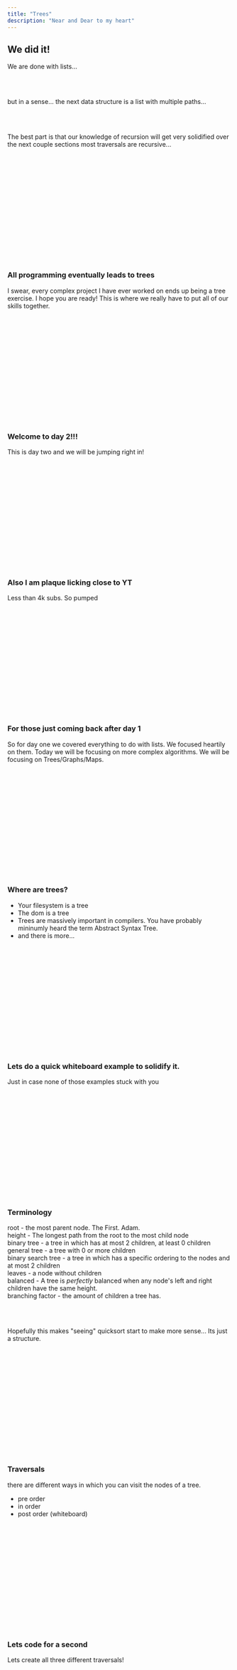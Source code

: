```yaml
---
title: "Trees"
description: "Near and Dear to my heart"
---
```


## We did it!
We are done with lists...

<br/>
<br/>

but in a sense... the next data structure is a list with multiple paths...

<br/>
<br/>

The best part is that our knowledge of recursion will get very solidified over
the next couple sections most traversals are recursive...

<br/>
<br/>
<br/>
<br/>
<br/>
<br/>
<br/>
<br/>
<br/>
<br/>
<br/>
<br/>
<br/>
<br/>


### All programming eventually leads to trees
I swear, every complex project I have ever worked on ends up being a tree
exercise.  I hope you are ready!  This is where we really have to put all of
our skills together.

<br/>
<br/>
<br/>
<br/>
<br/>
<br/>
<br/>
<br/>
<br/>
<br/>
<br/>
<br/>
<br/>
<br/>

### Welcome to day 2!!!
This is day two and we will be jumping right in!

<br/>
<br/>
<br/>
<br/>
<br/>
<br/>
<br/>
<br/>
<br/>
<br/>
<br/>
<br/>
<br/>
<br/>

### Also I am plaque licking close to YT
Less than 4k subs.  So pumped

<br/>
<br/>
<br/>
<br/>
<br/>
<br/>
<br/>
<br/>
<br/>
<br/>
<br/>
<br/>
<br/>
<br/>

### For those just coming back after day 1
So for day one we covered everything to do with lists.  We focused heartily on
them.  Today we will be focusing on more complex algorithms.  We will be
focusing on Trees/Graphs/Maps.

<br/>
<br/>
<br/>
<br/>
<br/>
<br/>
<br/>
<br/>
<br/>
<br/>
<br/>
<br/>
<br/>
<br/>

### Where are trees?
* Your filesystem is a tree
* The dom is a tree
* Trees are massively important in compilers.  You have probably mininumly
  heard the term Abstract Syntax Tree.
* and there is more...

<br/>
<br/>
<br/>
<br/>
<br/>
<br/>
<br/>
<br/>
<br/>
<br/>
<br/>
<br/>
<br/>
<br/>

### Lets do a quick whiteboard example to solidify it.
Just in case none of those examples stuck with you

<br/>
<br/>
<br/>
<br/>
<br/>
<br/>
<br/>
<br/>
<br/>
<br/>
<br/>
<br/>
<br/>
<br/>

### Terminology
root - the most parent node. The First. Adam. <br/>
height - The longest path from the root to the most child node <br/>
binary tree - a tree in which has at most 2 children, at least 0 children <br/>
general tree - a tree with 0 or more children <br/>
binary search tree - a tree in which has a specific ordering to the nodes and at most 2 children <br/>
leaves - a node without children <br/>
balanced - A tree is _perfectly_ balanced when any node's left and right children have the same height. <br/>
branching factor - the amount of children a tree has. <br/>

 <br/> <br/>

Hopefully this makes "seeing" quicksort start to make more sense... Its just a structure.


<br/>
<br/>
<br/>
<br/>
<br/>
<br/>
<br/>
<br/>
<br/>
<br/>
<br/>
<br/>
<br/>
<br/>

### Traversals
there are different ways in which you can visit the nodes of a tree.
* pre order
* in order
* post order
(whiteboard)

<br/>
<br/>
<br/>
<br/>
<br/>
<br/>
<br/>
<br/>
<br/>
<br/>
<br/>
<br/>
<br/>
<br/>

### Lets code for a second
Lets create all three different traversals!

<br/>
<br/>
<br/>
<br/>
<br/>
<br/>
<br/>
<br/>
<br/>
<br/>
<br/>
<br/>
<br/>
<br/>

### These types of traversals are known as
Depth First Search.  But that isn't the only traversal there is!

Breadth first search.
(whiteboard)

<br/>
<br/>
<br/>
<br/>
<br/>
<br/>
<br/>
<br/>
<br/>
<br/>
<br/>
<br/>
<br/>
<br/>

### Lets implement
* bfs

<br/>
<br/>
<br/>
<br/>
<br/>
<br/>
<br/>
<br/>
<br/>
<br/>
<br/>
<br/>
<br/>
<br/>

### One Question
What do you like more?
* BFS?
* DFS?

<br/>
<br/>
<br/>
<br/>
<br/>
<br/>
<br/>
<br/>
<br/>
<br/>
<br/>
<br/>
<br/>
<br/>




### PRACTICE PROBLEM!
This use to be a very common problem in the hiring world.

* Comparing two binary trees to see if they are equal in both shape and
  structure.

Lets first whiteboard it
(whiteboard)

<br/>
<br/>
<br/>
<br/>
<br/>
<br/>
<br/>
<br/>
<br/>
<br/>
<br/>
<br/>
<br/>
<br/>

### Questions before we implement it?
(to the greatest editor)

<br/>
<br/>
<br/>
<br/>
<br/>
<br/>
<br/>
<br/>
<br/>
<br/>
<br/>
<br/>
<br/>
<br/>

